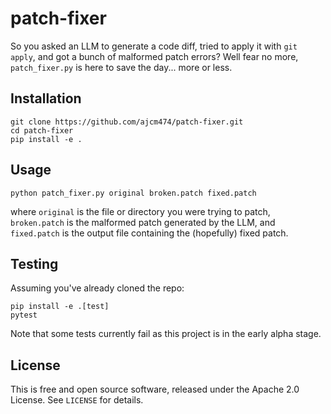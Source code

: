 # patch-fixer
So you asked an LLM to generate a code diff, tried to apply it with `git apply`, and got a bunch of malformed patch errors? Well fear no more, `patch_fixer.py` is here to save the day... more or less.

## Installation
```
git clone https://github.com/ajcm474/patch-fixer.git
cd patch-fixer
pip install -e .
```

## Usage
```
python patch_fixer.py original broken.patch fixed.patch
```
where `original` is the file or directory you were trying to patch, 
`broken.patch` is the malformed patch generated by the LLM, 
and `fixed.patch` is the output file containing the (hopefully) fixed patch.

## Testing
Assuming you've already cloned the repo:
```
pip install -e .[test]
pytest
```
Note that some tests currently fail as this project is in the early alpha stage.

## License

This is free and open source software, released under the Apache 2.0 License. See `LICENSE` for details.
